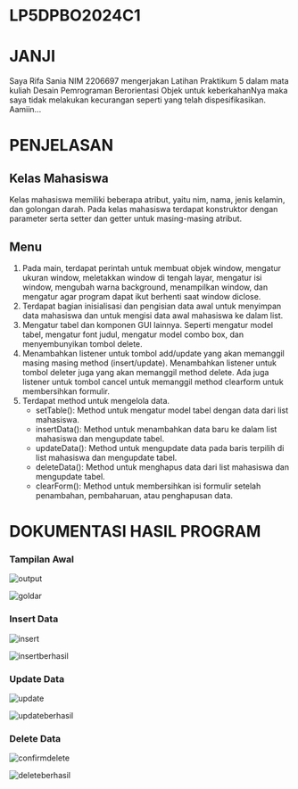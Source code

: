 # LP5DPBO2024C1

# JANJI
Saya Rifa Sania NIM 2206697 mengerjakan Latihan Praktikum 5 dalam mata kuliah Desain Pemrograman Berorientasi Objek
untuk keberkahanNya maka saya tidak melakukan kecurangan seperti yang telah dispesifikasikan. Aamiin...

# PENJELASAN
## Kelas Mahasiswa
Kelas mahasiswa memiliki beberapa atribut, yaitu nim, nama, jenis kelamin, dan golongan darah. Pada kelas mahasiswa terdapat konstruktor dengan parameter serta setter dan getter untuk masing-masing atribut. <br/>
## Menu
1. Pada main, terdapat perintah untuk membuat objek window, mengatur ukuran window, meletakkan window di tengah layar, mengatur isi window, mengubah warna background, menampilkan window, dan mengatur agar program dapat ikut berhenti saat window diclose.
2. Terdapat bagian inisialisasi dan pengisian data awal untuk menyimpan data mahasiswa dan untuk mengisi data awal mahasiswa ke dalam list.
3. Mengatur tabel dan komponen GUI lainnya. Seperti mengatur model tabel, mengatur font judul, mengatur model combo box, dan menyembunyikan tombol delete.
4. Menambahkan listener untuk tombol add/update yang akan memanggil masing masing method (insert/update). Menambahkan listener untuk tombol deleter juga yang akan memanggil method delete. Ada juga listener untuk tombol cancel untuk memanggil method clearform untuk membersihkan formulir.
5. Terdapat method untuk mengelola data.
    - setTable(): Method untuk mengatur model tabel dengan data dari list mahasiswa.
    - insertData(): Method untuk menambahkan data baru ke dalam list mahasiswa dan mengupdate tabel.
    - updateData(): Method untuk mengupdate data pada baris terpilih di list mahasiswa dan mengupdate tabel.
    - deleteData(): Method untuk menghapus data dari list mahasiswa dan mengupdate tabel.
    - clearForm(): Method untuk membersihkan isi formulir setelah penambahan, pembaharuan, atau penghapusan data.

# DOKUMENTASI HASIL PROGRAM
### Tampilan Awal
![output](https://github.com/rifasania/LP5DPBO2024C1/assets/134931500/657f8dcc-a99e-4023-906f-d96628ef2c76)

![goldar](https://github.com/rifasania/LP5DPBO2024C1/assets/134931500/58161350-6c4b-4659-9d0e-d14f16e82b9f)

### Insert Data
![insert](https://github.com/rifasania/LP5DPBO2024C1/assets/134931500/f89c7f6d-8b38-48e3-aef8-256f502a804b)

![insertberhasil](https://github.com/rifasania/LP5DPBO2024C1/assets/134931500/103061ba-e4d4-48f1-a9f6-4c540e13ed13)

### Update Data
![update](https://github.com/rifasania/LP5DPBO2024C1/assets/134931500/54938454-8aa7-47d0-bb33-de4a6ba41019)

![updateberhasil](https://github.com/rifasania/LP5DPBO2024C1/assets/134931500/6c2c198a-0634-478f-9fd4-ab3b1ab4e262)

### Delete Data
![confirmdelete](https://github.com/rifasania/LP5DPBO2024C1/assets/134931500/047bd1ce-0565-4a78-8a33-52644638ae17)

![deleteberhasil](https://github.com/rifasania/LP5DPBO2024C1/assets/134931500/813f1aca-bfbe-4b2f-bdc6-acf7e28ca858)
